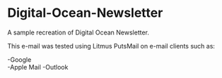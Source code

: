 # Digital-Ocean-Newsletter
A sample recreation of Digital Ocean Newsletter.

This e-mail was tested using Litmus PutsMail on e-mail clients such as:

-Google<br>
-Apple Mail
-Outlook
